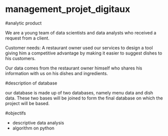 # management_projet_digitaux

#analytic product

We are a young team of data scientists and data analysts who received a request from a client.

Customer needs: A restaurant owner used our services to design a tool giving him a competitive advantage by making it easier to suggest dishes to his customers.

Our data comes from the restaurant owner himself who shares his information with us on his dishes and ingredients.

#description of database

our database is made up of two databases, namely menu data and dish data. These two bases will be joined to form the final database on which the project will be based.



#objectifs 

- descriptive data analysis 
- algorithm on python